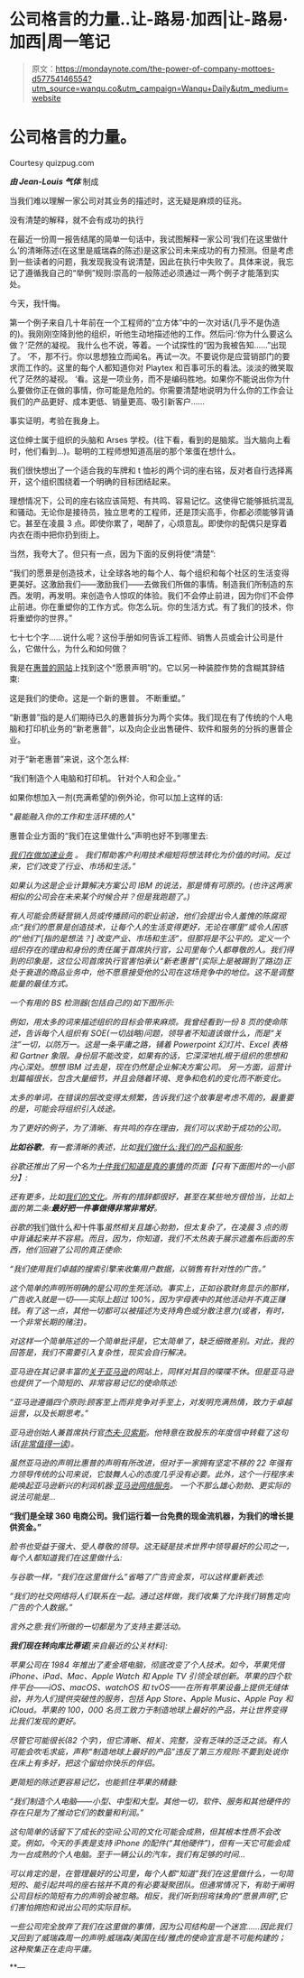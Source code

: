 # 公司格言的力量..让-路易·加西|让-路易·加西|周一笔记

> 原文：<https://mondaynote.com/the-power-of-company-mottoes-d57754146554?utm_source=wanqu.co&utm_campaign=Wanqu+Daily&utm_medium=website>

# 公司格言的力量。



Courtesy quizpug.com



***由 Jean-Louis 气体*** 制成

当我们难以理解一家公司对其业务的描述时，这无疑是麻烦的征兆。

没有清楚的解释，就不会有成功的执行

在最近一份周一报告结尾的简单一句话中，我试图解释一家公司‘我们在这里做什么’的清晰陈述(在这里是威瑞森的陈述)是这家公司未来成功的有力预测。但是考虑到一些读者的问题，我发现我没有说清楚，因此在执行中失败了。具体来说，我忘记了遵循我自己的“举例”规则:崇高的一般陈述必须通过一两个例子才能落到实处。

今天，我忏悔。

第一个例子来自几十年前在一个工程师的“立方体”中的一次对话(几乎不是伪造的)。我刚刚空降到他的组织，听他生动地描述他的工作。然后问:‘你为什么要这么做？’茫然的凝视。
我什么也不说，等着。一个试探性的“因为我被告知……”出现了。
‘不，那不行。你以思想独立而闻名。再试一次。不要说你是应营销部门的要求而工作的。这里的每个人都知道你对 Playtex 和百事可乐的看法。淡淡的微笑取代了茫然的凝视。
‘看。这是一项业务，而不是编码胜地。如果你不能说出你为什么要做你正在做的事情，你可能是危险的。你需要清楚地说明为什么你的工作会让我们的产品更好、成本更低、销量更高、吸引新客户……

事实证明，考验在我身上。

这位绅士属于组织的头脑和 Arses 学校。(往下看，看到的是脑浆。当大脑向上看时，他们看到…)。聪明的工程师想知道高层的那个笨蛋在想什么。

我们很快想出了一个适合我的车牌和 t 恤衫的两个词的座右铭，反对者自行选择离开，这个组织围绕着一个明确的目标团结起来。

理想情况下，公司的座右铭应该简短、有共鸣、容易记忆。这使得它能够抵抗混乱和骚动。无论你是接待员，独立思考的工程师，还是顶尖高手，你都必须能够背诵它。甚至在凌晨 3 点。即使你累了，喝醉了，心烦意乱。即使你的配偶只是穿着内衣在雨中把你扔到街上。

当然，我夸大了。但只有一点，因为下面的反例将使“清楚”:

“我们的愿景是创造技术，让全球各地的每个人、每个组织和每个社区的生活变得更美好。这激励我们——激励我们——去做我们所做的事情。制造我们所制造的东西。发明，再发明。来创造令人惊叹的体验。我们不会停止前进，因为你们不会停止前进。你在重塑你的工作方式。你怎么玩。你的生活方式。有了我们的技术，你将重塑你的世界。”

七十七个字……说什么呢？这份手册如何告诉工程师、销售人员或会计公司是什么，它做什么，为什么和如何做？

我是在[惠普的网站](http://www8.hp.com/us/en/hp-information/index.html)上找到这个“愿景声明”的。它以另一种装腔作势的含糊其辞结束:

这是我们的使命。这是一个新的惠普。
不断重塑。”

“新惠普”指的是人们期待已久的惠普拆分为两个实体。我们现在有了传统的个人电脑和打印机业务的“新老惠普”，以及向企业出售硬件、软件和服务的分拆的惠普企业。

对于“新老惠普”来说，这个怎么样:

“我们制造个人电脑和打印机。
针对个人和企业。”

如果你想加入一剂(充满希望的)例外论，你可以加上这样的话:

"*最能融入你的工作和生活环境的人*"

惠普企业方面的“我们在这里做什么”声明也好不到哪里去:

*[*我们在做加速业务*](https://www.hpe.com/us/en/solutions.html) *。
我们帮助客户利用技术缩短将想法转化为价值的时间。反过来，它们改变了行业、市场和生活。”**

*如果认为这是企业计算解决方案公司 IBM 的说法，那是情有可原的。(也许这两家相似的公司会在未来某个时候合并？但是我跑题了。)*

*有人可能会质疑营销人员或传播顾问的职业前途，他们会提出令人羞愧的陈腐观点:“我们的愿景是创造技术，让每个人的生活变得更好，无论在哪里”或令人困惑的“*他们*”[指的是想法？] *改变产业、市场和生活*”，但那将是不公平的。定义一个组织存在的理由和身份的责任属于首席执行官，公司里每个人都尊敬的人。我们得到的印象是，这位公司首席执行官害怕承认“新老惠普”(实际上是被踢到了路边)正处于衰退的商品业务中，他不愿意接受他的公司在这场竞争中的地位。这不是调整能量的最佳方式。*

*一个有用的 BS 检测器(包括自己的)如下图所示:*



*例如，用太多的词来描述组织的目标会带来麻烦。我曾经看到一份 8 页的使命陈述，告诉每个人组织有 SOE(一切战略)问题，领导者不知道该做什么，而是“关注”一切，以防万一。这是一条平庸之路，铺着 Powerpoint 幻灯片、Excel 表格和 Gartner 象限。身份层不能改变，如果有的话，它深深地扎根于组织的思想和内心深处。想想 IBM 过去是，现在仍然是企业解决方案公司。
另一方面，运营计划篇幅很长，包含大量细节，并且会随着环境、竞争和危机的变化而不断变化。*

*太多的单词，在错误的层改变得太频繁，告诉我们这个故事是考虑不周的，最重要的是，可能会将组织引入歧途。*

*为了更好的例子，为了清晰、有共鸣的存在理由，我们可以求助于成功的公司。*

***比如谷歌**，有一套清晰的表述，比如[我们做什么:我们的产品和服务](https://www.google.com/intl/en/about/company/products/):*



*谷歌还推出了另一个名为[十件我们知道是真的事情](https://www.google.com/intl/en/about/company/philosophy/)的页面【只有下面图片的一小部分】:*



*还有更多，比如[我们的文化](https://www.google.com/intl/en/about/company/facts/culture/)。所有的措辞都很好，甚至在某些地方很恰当，比如上面的第二条:**最好把一件事做得非常非常好**。*

*谷歌的*我们做什么*和*十件事*虽然相关且雄心勃勃，但太复杂了，在凌晨 3 点的雨中背诵起来并不容易。而且，因为，你知道，我们不太热衷于展示遮羞布后面的东西，他们回避了公司的真正使命:*

*“我们使用我们卓越的搜索引擎来收集用户数据，以销售有针对性的广告。”*

*这个简单的声明所明确的是公司的生死活动。事实上，正如谷歌财务显示的那样，广告收入就是一切——实际上超过 100%，因为字母表中的其他活动并不真正赚钱。有了这一点，其他一切都可以被描述为支持角色或分散注意力(或者，有时，一个非常长期的赌注)。*

*对这样一个简单陈述的一个简单批评是，它太简单了，缺乏细微差别。对此，我的回答是，我们不需要引入复杂性，现实会自行解决。*

*亚马逊在其记录丰富的[关于亚马逊](https://www.amazon.com/p/feature/rzekmvyjojcp6uc)的网站上，同样对其目的喋喋不休。但是亚马逊也提供了一个简短的、非常容易记忆的使命陈述:*

*“亚马逊遵循四个原则:顾客至上而非竞争对手至上，对发明充满热情，致力于卓越运营，以及长期思考。”*

*亚马逊创始人兼首席执行官[杰夫·贝索斯](https://en.wikipedia.org/wiki/Jeff_Bezos)。他特意在致股东的年度信中转载了这句话([非常值得一读](https://www.sec.gov/Archives/edgar/data/1018724/000119312516530910/d168744dex991.htm))。*

*虽然亚马逊的声明比惠普的声明有所改进，但对于一家拥有坚定不移的 22 年强有力领导传统的公司来说，它鼓舞人心的态度几乎没有必要。此外，这个一行程序未能唤起亚马逊新兴的利润机器:[亚马逊网络服务](https://en.wikipedia.org/wiki/Amazon_Web_Services)。
一个不那么雄心勃勃、更实际的说法可能是…*

**“我们是全球 360 电商公司。我们运行着一台免费的现金流机器，为我们的增长提供资金。”**

*脸书也受益于强大、受人尊敬的领导。这无疑是技术世界中领导最好的公司之一，每个人都知道我们在这里做什么:*



*与谷歌一样，“我们在这里做什么”省略了广告资金泵，可以这样重新表述:*

*“我们的社交网络将人们联系在一起。通过这样做，我们收集了允许我们销售定向广告的个人数据。”*

*言外之意:我们所做的一切都是为了支持主要活动。*

***我们现在转向库比蒂诺**[来自最近的公关材料]:*

*苹果公司在 1984 年推出了麦金塔电脑，彻底改变了个人技术。如今，苹果凭借 iPhone、iPad、Mac、Apple Watch 和 Apple TV 引领全球创新。苹果的四个软件平台——iOS、macOS、watchOS 和 tvOS——在所有苹果设备上提供无缝体验，并为人们提供突破性的服务，包括 App Store、Apple Music、Apple Pay 和 iCloud。苹果的 100，000 名员工致力于制造地球上最好的产品，并让世界变得比我们发现的更好。*

*尽管它可能很长(82 个字)，但它清晰、相关、完整，没有乏味的泛泛之谈。有人可能会吹毛求疵，声称“制造地球上最好的产品”违反了第三方规则:不要到处说你在床上有多好，把这个留给你快乐的伴侣。*

*更简短的陈述更容易记忆，也能抓住苹果的精髓:*

*“我们制造个人电脑——小型、中型和大型。其他一切，软件、服务和其他硬件的存在只是为了推动它们的数量和利润。”*

*这句简单的话留下了成长的空间:公司的文化可能会成熟，但其根本性质不会改变。例如，今天的手表是支持 iPhone 的配件(“其他硬件”)，但有一天它可能会成为一台成熟的个人电脑。至于一辆公认的汽车，我们有足够的时间…*

*可以肯定的是，在管理最好的公司里，每个人都“知道”我们在这里做什么，一句简短的、能引起共鸣的座右铭并不真的有必要凝聚团队。但通常情况下，有助于阐明公司目标的简短有力的声明会被忽略。相反，我们听到拐弯抹角的“愿景声明”,它们害怕拥抱和说出公司的实际目标。*

*一些公司完全放弃了我们在这里做的事情，因为公司结构是一个迷宫……因此我们又回到了威瑞森周一的声明:威瑞森/美国在线/雅虎的使命宣言是不可能构建的；这种聚集正在走向平庸。*

**—*[](mailto:jlg@mondaynote.com)*








